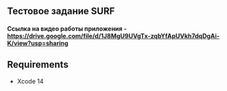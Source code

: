 ## Тестовое задание SURF

#### Ссылка на видео работы приложения - https://drive.google.com/file/d/1J8MgU9UVgTx-zqbYfApUVkh7dqDgAi-K/view?usp=sharing

## Requirements
- Xcode 14


